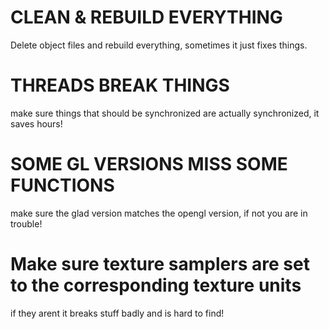 # CLEAN & REBUILD EVERYTHING

Delete object files and rebuild everything, sometimes it just fixes things.

# THREADS BREAK THINGS

make sure things that should be synchronized are actually synchronized, it saves hours!

# SOME GL VERSIONS MISS SOME FUNCTIONS

make sure the glad version matches the opengl version, if not you are in trouble!

# Make sure texture samplers are set to the corresponding texture units

if they arent it breaks stuff badly and is hard to find!